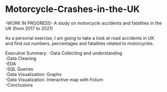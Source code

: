 # Motorcycle-Crashes-in-the-UK
-WORK IN PROGRESS- A study on motorcycle accidents and fatalities in the UK (from 2017 to 2021)

As a personal exercise, I am going to take a look at road accidents in UK and find out numbers, percentages and fatalities related to motorcycles.

Executive Summary: 
-Data Collecting and understanding \
-Data Cleaning \
-EDA \
-SQL Queries\
-Data Visualization: Graphs \
-Data Visualization: Interactive map with Folium \
-Conclusions
